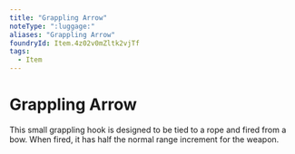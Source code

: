 ```yaml
---
title: "Grappling Arrow"
noteType: ":luggage:"
aliases: "Grappling Arrow"
foundryId: Item.4z02v0mZltk2vjTf
tags:
  - Item
---
```


# Grappling Arrow

This small grappling hook is designed to be tied to a rope and fired from a bow. When fired, it has half the normal range increment for the weapon.
